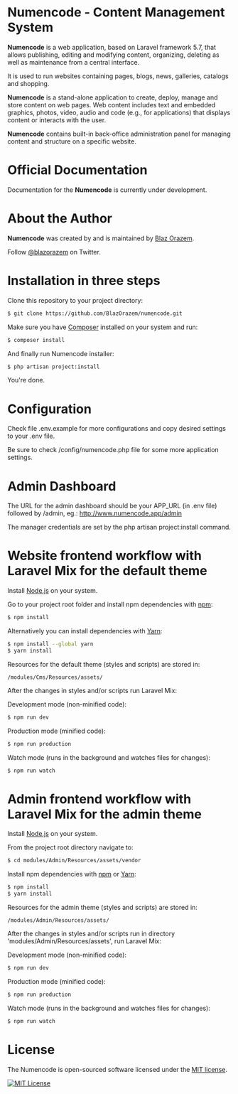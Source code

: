 # Numencode - Content Management System

**Numencode** is a web application, based on Laravel framework 5.7, that allows publishing, editing and modifying 
content, organizing, deleting as well as maintenance from a central interface.

It is used to run websites containing pages, blogs, news, galleries, catalogs and shopping.

**Numencode** is a stand-alone application to create, deploy, manage and store content on web pages. 
Web content includes text and embedded graphics, photos, video, audio and code (e.g., for applications) 
that displays content or interacts with the user.

**Numencode** contains built-in back-office administration panel for managing content and structure on a specific website.

# Official Documentation

Documentation for the **Numencode** is currently under development.

# About the Author

**Numencode** was created by and is maintained by [Blaz Orazem](http://www.orazem.si/).

Follow [@blazorazem](https://twitter.com/blazorazem) on Twitter.

# Installation in three steps

Clone this repository to your project directory:
```bash
$ git clone https://github.com/BlazOrazem/numencode.git
```

Make sure you have [Composer](https://getcomposer.org/) installed on your system and run:
```bash
$ composer install
```

And finally run Numencode installer:
```bash
$ php artisan project:install
```

You're done.

# Configuration

Check file .env.example for more configurations and copy desired settings to your .env file.

Be sure to check /config/numencode.php file for some more application settings.

# Admin Dashboard

The URL for the admin dashboard should be your APP_URL (in .env file) followed by /admin, eg.: http://www.numencode.app/admin

The manager credentials are set by the php artisan project:install command.

# Website frontend workflow with Laravel Mix for the default theme

Install [Node.js](https://nodejs.org/) on your system.

Go to your project root folder and install npm dependencies with [npm](https://www.npmjs.com/):
```bash
$ npm install
```

Alternatively you can install dependencies with [Yarn](https://yarnpkg.com/):
```bash
$ npm install --global yarn
$ yarn install
```

Resources for the default theme (styles and scripts) are stored in:
~~~
/modules/Cms/Resources/assets/
~~~

After the changes in styles and/or scripts run Laravel Mix:

Development mode (non-minified code):
```bash
$ npm run dev
```
Production mode (minified code):
```bash
$ npm run production
```
Watch mode (runs in the background and watches files for changes):
```bash
$ npm run watch
```

# Admin frontend workflow with Laravel Mix for the admin theme

Install [Node.js](https://nodejs.org/) on your system.

From the project root directory navigate to:
```bash
$ cd modules/Admin/Resources/assets/vendor
```

Install npm dependencies with [npm](https://www.npmjs.com/) or [Yarn](https://yarnpkg.com/):
```bash
$ npm install
$ yarn install
```

Resources for the admin theme (styles and scripts) are stored in:
~~~
/modules/Admin/Resources/assets/
~~~

After the changes in styles and/or scripts run in directory 'modules/Admin/Resources/assets', run Laravel Mix:

Development mode (non-minified code):
```bash
$ npm run dev
```
Production mode (minified code):
```bash
$ npm run production
```
Watch mode (runs in the background and watches files for changes):
```bash
$ npm run watch
```

# License

The Numencode is open-sourced software licensed under the [MIT license](http://opensource.org/licenses/MIT).

[<img src="https://img.shields.io/packagist/l/doctrine/orm.svg?style=flat-square" alt="MIT License">](LICENSE)
